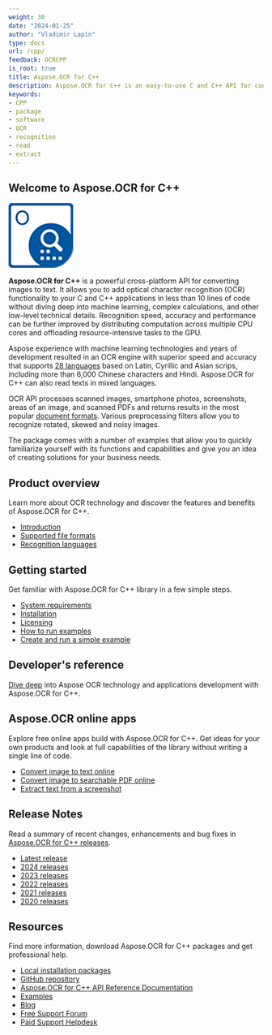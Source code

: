 ```yaml
---
weight: 30
date: "2024-01-25"
author: "Vladimir Lapin"
type: docs
url: /cpp/
feedback: OCRCPP
is_root: true
title: Aspose.OCR for C++
description: Aspose.OCR for C++ is an easy-to-use C and C++ API for converting scanned images and photographs to text.
keywords:
- CPP
- package
- software
- OCR
- recognition
- read
- extract
---
```


## Welcome to Aspose.OCR for C++

![Aspose.OCR for C++](aspose-ocr-cpp.png)

**Aspose.OCR for C++** is a powerful cross-platform API for converting images to text. It allows you to add optical character recognition (OCR) functionality to your C and C++ applications in less than 10 lines of code without diving deep into machine learning, complex calculations, and other low-level technical details. Recognition speed, accuracy and performance can be further improved by distributing computation across multiple CPU cores and offloading resource-intensive tasks to the GPU.

Aspose experience with machine learning technologies and years of development resulted in an OCR engine with superior speed and accuracy that supports [28 languages](/ocr/cpp/recognition-languages/) based on Latin, Cyrillic and Asian scrips, including more than 6,000 Chinese characters and Hindi. Aspose.OCR for C++ can also read texts in mixed languages.

OCR API processes scanned images, smartphone photos, screenshots, areas of an image, and scanned PDFs and returns results in the most popular [document formats](/ocr/cpp/supported-file-formats/). Various preprocessing filters allow you to recognize rotated, skewed and noisy images.

The package comes with a number of examples that allow you to quickly familiarize yourself with its functions and capabilities and give you an idea of creating solutions for your business needs.

## Product overview

Learn more about OCR technology and discover the features and benefits of Aspose.OCR for C++.

- [Introduction](/ocr/cpp/product-overview/)
- [Supported file formats](/ocr/cpp/supported-file-formats/)
- [Recognition languages](/ocr/cpp/recognition-languages/)

## Getting started

Get familiar with Aspose.OCR for C++ library in a few simple steps.

- [System requirements](/ocr/cpp/system-requirements/)
- [Installation](/ocr/cpp/installation/)
- [Licensing](/ocr/cpp/licensing/)
- [How to run examples](/ocr/cpp/how-to-run-the-examples/)
- [Create and run a simple example](/ocr/cpp/hello-world/)  

## Developer's reference

[Dive deep](/ocr/cpp/developer-reference/) into Aspose OCR technology and applications development with Aspose.OCR for C++.

## Aspose.OCR online apps

Explore free online apps build with Aspose.OCR for C++. Get ideas for your own products and look at full capabilities of the library without writing a single line of code.

- [Convert image to text online](https://products.aspose.app/ocr/scan-image)
- [Convert image to searchable PDF online](https://products.aspose.app/ocr/ocr-to-pdf)
- [Extract text from a screenshot](https://products.aspose.app/ocr/screenshot-ocr)

## Release Notes

Read a summary of recent changes, enhancements and bug fixes in [Aspose.OCR for C++ releases](https://releases.aspose.com/ocr/cpp/release-notes/).

- [Latest release](https://releases.aspose.com/ocr/cpp/release-notes/latest/)
- [2024 releases](https://releases.aspose.com/ocr/cpp/release-notes/2024/)
- [2023 releases](https://releases.aspose.com/ocr/cpp/release-notes/2023/)
- [2022 releases](https://releases.aspose.com/ocr/cpp/release-notes/2022/)
- [2021 releases](https://releases.aspose.com/ocr/cpp/release-notes/2021/)
- [2020 releases](https://releases.aspose.com/ocr/cpp/release-notes/2020/)

## Resources

Find more information, download Aspose.OCR for С++ packages and get professional help.

- [Local installation packages](https://releases.aspose.com/ocr/cpp/)
- [GitHub repository](https://github.com/aspose-ocr/Aspose.OCR-for-C)
- [Aspose.OCR for C++ API Reference Documentation](https://reference.aspose.com/ocr/cpp/index)
- [Examples](https://github.com/aspose-ocr/Aspose.OCR-for-C/tree/master/Aspose.OCR-for-C)
- [Blog](https://blog.aspose.com/category/ocr/)
- [Free Support Forum](https://forum.aspose.com/c/ocr/16)
- [Paid Support Helpdesk](https://helpdesk.aspose.com/)
